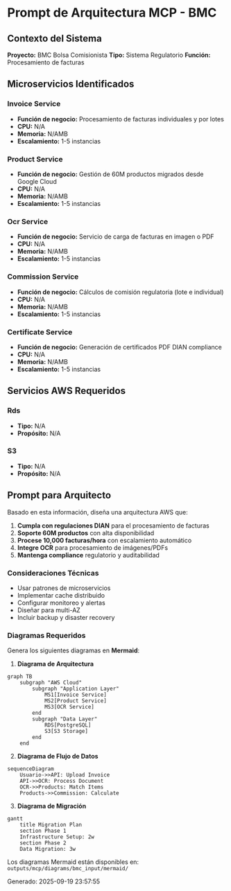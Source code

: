 # Prompt de Arquitectura MCP - BMC

## Contexto del Sistema
**Proyecto:** BMC Bolsa Comisionista
**Tipo:** Sistema Regulatorio
**Función:** Procesamiento de facturas

## Microservicios Identificados

### Invoice Service
- **Función de negocio:** Procesamiento de facturas individuales y por lotes
- **CPU:** N/A 
- **Memoria:** N/AMB
- **Escalamiento:** 1-5 instancias

### Product Service
- **Función de negocio:** Gestión de 60M productos migrados desde Google Cloud
- **CPU:** N/A 
- **Memoria:** N/AMB
- **Escalamiento:** 1-5 instancias

### Ocr Service
- **Función de negocio:** Servicio de carga de facturas en imagen o PDF
- **CPU:** N/A 
- **Memoria:** N/AMB
- **Escalamiento:** 1-5 instancias

### Commission Service
- **Función de negocio:** Cálculos de comisión regulatoria (lote e individual)
- **CPU:** N/A 
- **Memoria:** N/AMB
- **Escalamiento:** 1-5 instancias

### Certificate Service
- **Función de negocio:** Generación de certificados PDF DIAN compliance
- **CPU:** N/A 
- **Memoria:** N/AMB
- **Escalamiento:** 1-5 instancias

## Servicios AWS Requeridos

### Rds
- **Tipo:** N/A
- **Propósito:** N/A

### S3
- **Tipo:** N/A
- **Propósito:** N/A

## Prompt para Arquitecto

Basado en esta información, diseña una arquitectura AWS que:

1. **Cumpla con regulaciones DIAN** para el procesamiento de facturas
2. **Soporte 60M productos** con alta disponibilidad
3. **Procese 10,000 facturas/hora** con escalamiento automático
4. **Integre OCR** para procesamiento de imágenes/PDFs
5. **Mantenga compliance** regulatorio y auditabilidad

### Consideraciones Técnicas
- Usar patrones de microservicios
- Implementar cache distribuido
- Configurar monitoreo y alertas
- Diseñar para multi-AZ
- Incluir backup y disaster recovery

### Diagramas Requeridos
Genera los siguientes diagramas en **Mermaid**:

1. **Diagrama de Arquitectura**
```mermaid
graph TB
    subgraph "AWS Cloud"
        subgraph "Application Layer"
            MS1[Invoice Service]
            MS2[Product Service]
            MS3[OCR Service]
        end
        subgraph "Data Layer"
            RDS[PostgreSQL]
            S3[S3 Storage]
        end
    end
```

2. **Diagrama de Flujo de Datos**
```mermaid
sequenceDiagram
    Usuario->>API: Upload Invoice
    API->>OCR: Process Document
    OCR->>Products: Match Items
    Products->>Commission: Calculate
```

3. **Diagrama de Migración**
```mermaid
gantt
    title Migration Plan
    section Phase 1
    Infrastructure Setup: 2w
    section Phase 2
    Data Migration: 3w
```

Los diagramas Mermaid están disponibles en: `outputs/mcp/diagrams/bmc_input/mermaid/`

Generado: 2025-09-19 23:57:55
